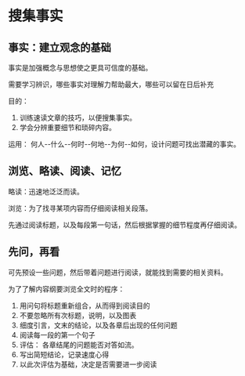 # 搜集事实

## 事实：建立观念的基础

事实是加强概念与思想使之更具可信度的基础。

需要学习辨识，哪些事实对理解力帮助最大，哪些可以留在日后补充

目的：

1. 训练速读文章的技巧，以便搜集事实。
2. 学会分辨重要细节和琐碎内容。

运用： 何人--什么--何时--何地--为何--如何，设计问题可找出潜藏的事实。

## 浏览、略读、阅读、记忆

略读：迅速地泛泛而读。

浏览：为了找寻某项内容而仔细阅读相关段落。

先通过阅读标题，以及每段第一句话，然后根据掌握的细节程度再仔细阅读。

## 先问，再看

可先预设一些问题，然后带着问题进行阅读，就能找到需要的相关资料。

为了了解内容纲要浏览全文时的程序：

1. 用问句将标题重新组合，从而得到阅读目的
2. 不要忽略所有次标题，说明，以及图表
3. 细度引言，文末的结论，以及各章后出现的任何问题
4. 阅读每一段的第一个句子
5. 评估： 各章结尾的问题能否对答如流。
6. 写出简短结论，记录速度心得
7. 以此次评估为基础，决定是否需要进一步阅读

